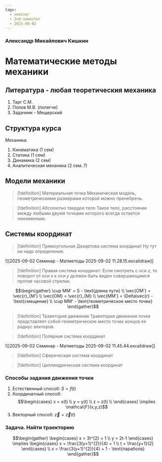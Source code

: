 ```yaml
---
tags:
  - seminar
  - 2nd-semester
  - 2025-09-02
---
```


### Александр Михайлович Кишкин
# Математические методы механики

## Литература - любая теоретическия механика

1. Тарг С.М.
2. Попов М.В. (полегче)
3. Задачник - Мещерский 

## Структура курса

Механика:
1. Кинематика (1 сем)
2.  Статика (1 сем)
3. Динамика (2 сем)
4. Аналитическая механика (2 сем..?)

##  Модели механики

> [!definition] Материальная точка
> Механическая модель, геометрическими размерами которой можно пренебречь.

> [!definition] Абсолютно твердое тело
> Такое тело, расстояние между любыми двумя точками которого всегда остается неизменным.

## Системы координат

> [!definition] Прямоугольная Декартова система координат
> Ну тут не надо определения.

![[2025-09-02 Семинар - Матметоды 2025-09-02 11.28.15.excalidraw]]

> [!definition] Правая система координат:
> Если смотреть с оси $z$, то поворот от оси $x$ к оси $y$ должен быть виден совершающимся против часовой стрелки.

$$\begin{gather}
\cup MM' = S - \text{длина пути} \\
\vec{OM'} = \vec{r}_{M'} \\
\vec{OM} = \vec{r}_{M} \\
\vec{MM'} = \Delta\vec{r} - \text{смещение} \\
\cup MM' - \text{геометрическое место точек}
\end{gather}$$

> [!definition] Траектория движения
> Траектория движения точки представляет собой геометрическое место точек концов ее радиус векторов.

> [!definition] Полярная система координат
> 

![[2025-09-02 Семинар - Матметоды 2025-09-02 11.45.44.excalidraw]]

> [!definition] Сферическая система координат

> [!definition] Циллиндрическая система координат

### Способы задания движения точки

1. Естественный способ: $S = f(t)$
2. Координатный способ: $$\begin{cases}
x = x(t) \\
y = y(t) \\
z = z(t) \\
\end{cases} \implies \mathcal{F}(x,y,z)$$
3. Векторный способ: $\vec{z} = \vec{z}(t)$

### Задача. Найти траекторию

$$\begin{gather}
\begin{cases}
x = 3t^{2} + 1 \\
y = 2t-1
\end{cases} \implies \begin{cases}
x = \frac{3(y+1)^{2}}{4} + 1 \\
t = \frac{y+1}{2}
\end{cases} \\
x = \frac{3(y+1)^{2}}{4} + 1 - \text{парабола}
\end{gather}$$

